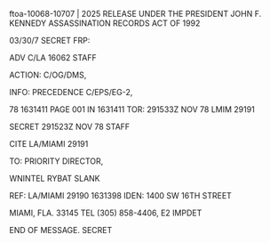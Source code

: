 ftoa-10068-10707 | 2025 RELEASE UNDER THE PRESIDENT JOHN F. KENNEDY ASSASSINATION RECORDS ACT OF 1992

03/30/7 SECRET FRP:

ADV C/LA 16062 STAFF

ACTION: C/OG/DMS,

INFO: PRECEDENCE C/EPS/EG-2,

78 1631411 PAGE 001 IN 1631411
TOR: 291533Z NOV 78 LMIM 29191

SECRET 291523Z NOV 78 STAFF

CITE LA/MIAMI 29191

TO: PRIORITY DIRECTOR,

WNINTEL RYBAT SLANK

REF: LA/MIAMI 29190 1631398
IDEN: 1400 SW 16TH STREET

MIAMI, FLA. 33145
TEL (305) 858-4406, E2 IMPDET

END OF MESSAGE. SECRET
